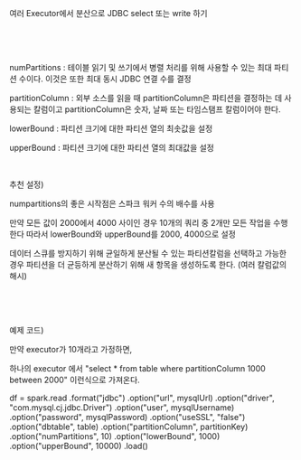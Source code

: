 여러 Executor에서 분산으로 JDBC select 또는 write 하기

​

​

numPartitions : 테이블 읽기 및 쓰기에서 병렬 처리를 위해 사용할 수 있는 최대 파티션 수이다. 이것은 또한 최대 동시 JDBC 연결 수를 결정

partitionColumn : 외부 소스를 읽을 때 partitionColumn은 파티션을 결정하는 데 사용되는 칼럼이고 partitionColumn은 숫자, 날짜 또는 타임스탬프 칼럼이어야 한다.

lowerBound : 파티션 크기에 대한 파티션 열의 최솟값을 설정

upperBound : 파티션 크기에 대한 파티션 열의 최대값을 설정

​

추천 설정)

numpartitions의 좋은 시작점은 스파크 워커 수의 배수를 사용

만약 모든 값이 2000에서 4000 사이인 경우 10개의 쿼리 중 2개만 모든 작업을 수행한다 따라서  lowerBound와 upperBound를 2000, 4000으로 설정

데이터 스큐를 방지하기 위해 균일하게 분산될 수 있는 파티션칼럼을 선택하고 가능한 경우 파티션을 더 균등하게 분산하기 위해 새 항목을 생성하도록 한다. (여러 칼럼값의 해시)

​

​

예제 코드)

만약 executor가 10개라고 가정하면,

하나의 executor 에서 "select * from table where partitionColumn 1000 between 2000" 이런식으로 가져온다.

df = spark.read
  .format("jdbc")
  .option("url", mysqlUrl)
  .option("driver", "com.mysql.cj.jdbc.Driver")
  .option("user", mysqlUsername)
  .option("password", mysqlPassword)
  .option("useSSL", "false")
  .option("dbtable", table)
  .option("partitionColumn", partitionKey)
  .option("numPartitions", 10)
  .option("lowerBound", 1000)
  .option("upperBound", 10000)
  .load()